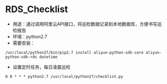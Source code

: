 # RDS_Checklist
- 用途：通过调用阿里云API接口，将巡检数据记录到本地数据库，方便书写巡检报告
- 环境：python2.7
- 需要安装：
```
/usr/local/python27/bin/pip2.7 install aliyun-python-sdk-core aliyun-python-sdk-rds datetime
```
- 设置定时任务，每日凌晨巡检
```
0 0 * * * python2.7 /usr/local/python27/checklist.py
```
